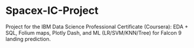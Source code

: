 # Spacex-IC-Project
Project for the IBM Data Science Professional Certificate (Coursera): EDA + SQL, Folium maps, Plotly Dash, and ML (LR/SVM/KNN/Tree) for Falcon 9 landing prediction.
